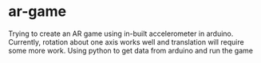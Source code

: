 # ar-game
Trying to create an AR game using in-built accelerometer in arduino. Currently, rotation about one axis works well and translation will require some more work.
Using python to get data from arduino and run the game
